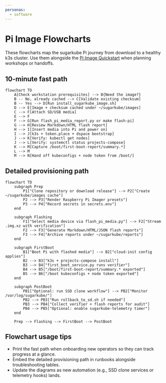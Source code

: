 ```yaml
---
personas:
  - software
---
```


# Pi Image Flowcharts

These flowcharts map the sugarkube Pi journey from download to a healthy k3s cluster.
Use them alongside the [Pi Image Quickstart](./pi_image_quickstart.md) when planning
workshops or handoffs.

## 10-minute fast path

```mermaid
flowchart TD
    A[Check workstation prerequisites] --> B{Need the image?}
    B -- No, already cached --> C[Validate existing checksum]
    B -- Yes --> D[Run install_sugarkube_image.sh]
    D --> E[Image + checksum cached under ~/sugarkube/images]
    C --> F[Attach SD/USB media]
    E --> F
    F --> G[Run flash_pi_media_report.py or make flash-pi]
    G --> H[Review Markdown/HTML flash report]
    H --> I[Insert media into Pi and power on]
    I --> J[k3s + token.place + dspace bootstrap]
    J --> K[Verify: kubectl get nodes]
    J --> L[Verify: systemctl status projects-compose]
    K --> M[Capture /boot/first-boot-report/summary.*]
    L --> M
    M --> N[Hand off kubeconfigs + node token from /boot/]
```

## Detailed provisioning path

```mermaid
flowchart TD
    subgraph Prep
        P1["Clone repository or download release"] --> P2["Create ~/sugarkube/images cache"]
        P2 --> P3["Render Raspberry Pi Imager presets"]
        P3 --> P4["Record secrets in secrets.env"]
    end

    subgraph Flashing
        F1["Select media device via flash_pi_media.py"] --> F2["Stream .img.xz with verification"]
        F2 --> F3["Generate Markdown/HTML/JSON flash reports"]
        F3 --> F4["Archive reports under ~/sugarkube/reports"]
    end

    subgraph FirstBoot
        B1["Boot Pi with flashed media"] --> B2["cloud-init config applies"]
        B2 --> B3["k3s + projects-compose install"]
        B3 --> B4["first_boot_service.py runs verifier"]
        B4 --> B5["/boot/first-boot-report/summary.* exported"]
        B5 --> B6["/boot kubeconfigs + node token exported"]
    end

    subgraph PostBoot
        PB1["Optional: run SSD clone workflow"] --> PB2["Monitor /var/log/sugarkube/"]
        PB2 --> PB3["Run rollback_to_sd.sh if needed"]
        PB3 --> PB4["Collect verifier + flash reports for audit"]
        PB4 --> PB5["Optional: enable sugarkube-telemetry timer"]
    end

    Prep --> Flashing --> FirstBoot --> PostBoot
```

## Flowchart usage tips

- Print the fast path when onboarding new operators so they can track progress at a glance.
- Embed the detailed provisioning path in runbooks alongside troubleshooting tables.
- Update the diagrams as new automation (e.g., SSD clone services or telemetry hooks) lands.
